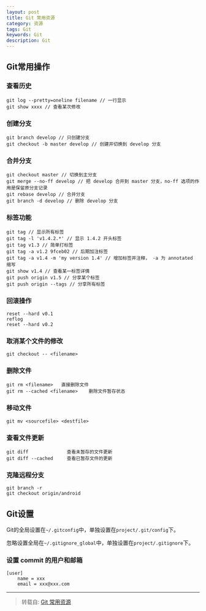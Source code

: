```yaml
---
layout: post
title: Git 常用资源
category: 资源
tags: Git
keywords: Git
description: Git
---
```


## Git常用操作

### 查看历史

    git log --pretty=oneline filename // 一行显示
    git show xxxx // 查看某次修改

### 创建分支

    git branch develop // 只创建分支
    git checkout -b master develop // 创建并切换到 develop 分支

### 合并分支

    git checkout master // 切换到主分支
    git merge --no-ff develop // 把 develop 合并到 master 分支，no-ff 选项的作用是保留原分支记录
    git rebase develop // 合并分支
    git branch -d develop // 删除 develop 分支

### 标签功能

    git tag // 显示所有标签
    git tag -l 'v1.4.2.*' // 显示 1.4.2 开头标签
    git tag v1.3 // 简单打标签
    git tag -a v1.2 9fceb02 // 后期加注标签
    git tag -a v1.4 -m 'my version 1.4' // 增加标签并注释， -a 为 annotated 缩写
    git show v1.4 // 查看某一标签详情
    git push origin v1.5 // 分享某个标签
    git push origin --tags // 分享所有标签

### 回滚操作
    reset --hard v0.1
    reflog
    reset --hard v0.2

### 取消某个文件的修改
    git checkout -- <filename>

### 删除文件
    git rm <filename>   直接删除文件
    git rm --cached <filename>    删除文件暂存状态

### 移动文件
    git mv <sourcefile> <destfile>

### 查看文件更新
    git diff              查看未暂存的文件更新
    git diff --cached     查看已暂存文件的更新

### 克隆远程分支
    git branch -r
    git checkout origin/android

## Git设置

Git的全局设置在`~/.gitconfig`中，单独设置在`project/.git/config`下。

忽略设置全局在`~/.gitignore_global`中，单独设置在`project/.gitignore`下。

### 设置 commit 的用户和邮箱

```
[user]
    name = xxx
    email = xxx@xxx.com
```

---
  >转载自: [Git 常用资源](http://yansu.org/2014/01/15/general-git-resources.html)
